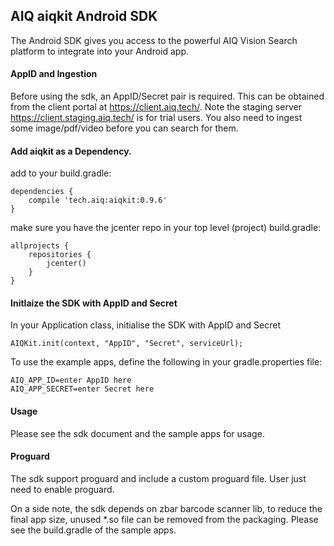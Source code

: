AIQ aiqkit Android SDK
-----------------

The Android SDK gives you access to the powerful AIQ Vision Search platform to integrate into your Android app.

#### AppID and Ingestion

Before using the sdk, an AppID/Secret pair is required. This can be obtained from the client portal at https://client.aiq.tech/. Note the staging server https://client.staging.aiq.tech/ is for trial users. You also need to ingest some image/pdf/video before you can search for them.

#### Add aiqkit as a Dependency.

add to your build.gradle:

```
dependencies {
    compile 'tech.aiq:aiqkit:0.9.6'
}
```

make sure you have the jcenter repo in your top level (project) build.gradle:

```
allprojects {
    repositories {
        jcenter()
    }
}
```

#### Initlaize the SDK with AppID and Secret

In your Application class, initialise the SDK with AppID and Secret
 
```
AIQKit.init(context, "AppID", "Secret", serviceUrl);
```

To use the example apps, define the following in your gradle.properties file:

```
AIQ_APP_ID=enter AppID here
AIQ_APP_SECRET=enter Secret here
```

#### Usage

Please see the sdk document and the sample apps for usage.


#### Proguard

The sdk support proguard and include a custom proguard file. User just need to enable proguard.

On a side note, the sdk depends on zbar barcode scanner lib, to reduce the final app size, unused *.so file can be removed from the packaging. Please see the build.gradle of the sample apps. 
